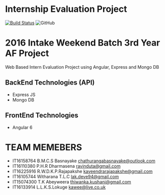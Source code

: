 # Internship Evaluation Project
[![Build Status](https://travis-ci.org/SLIITGroupWork/InternEvaluation-Y3S2-SPM.svg?branch=dev)](https://travis-ci.org/SLIITGroupWork/InternEvaluation-Y3S2-SPM)
![GitHub](https://img.shields.io/github/license/mashape/apistatus.svg)


2016 Intake Weekend Batch 3rd Year AF Project
==============================================
Web Based Intern Evaluation Project using Angular, Express and Mongo DB

BackEnd Technologies (API)
---------------------
* Express JS
* Mongo DB

FrontEnd Technologies
--------------------
* Angular 6


TEAM MEMEBERS
==============
* IT16158764 B.M.C.S Basnayake chathurangabasnayake@outlook.com
* IT16110380 P.H.R Dharmasena ravinduta@gmail.com
* IT16225916 R.W.D.K.P.Rajapakshe kaveendrarajapakshe@gmail.com
* IT16105744 Witharana T.L.C lak.deve94@gmail.com
* IT15074300 T.K Abeyweera thiwanka.kushani@gmail.com
* IT16133914 L.L.K.S.Lokuge kawee@live.co.uk
